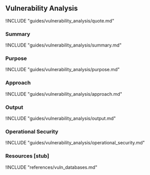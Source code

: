 ## Vulnerability Analysis

!INCLUDE "guides/vulnerability_analysis/quote.md"

### Summary

!INCLUDE "guides/vulnerability_analysis/summary.md"

### Purpose

!INCLUDE "guides/vulnerability_analysis/purpose.md"

### Approach

!INCLUDE "guides/vulnerability_analysis/approach.md"

### Output

!INCLUDE "guides/vulnerability_analysis/output.md"

### Operational Security

!INCLUDE "guides/vulnerability_analysis/operational_security.md"

### Resources [stub]

!INCLUDE "references/vuln_databases.md"
